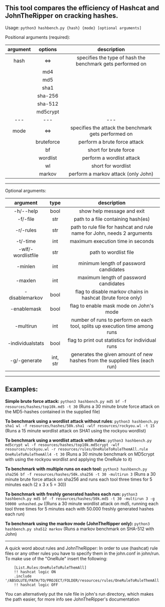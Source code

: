 ## This tool compares the efficiency of Hashcat and JohnTheRipper on cracking hashes.

Usage: `python3 hashbench.py {hash} {mode} [optional arguments]`


Positional arguments (required):

| argument |    options    | description |
|:--------:|:-------------:|:-----------:|
| hash     |      <=>      | specifies the type of hash the benchmark gets performed on |
|          |      md4      ||
|          |      md5      ||
|          |     sha1      ||
|          |    sha-256    ||
|          |    sha-512    ||
|          |    md5crypt   ||
|   ---    |      ---      | --- |
| mode     |      <=>      | specifies the attack the benchmark gets performed on |
|          |   bruteforce  | perform a brute force attack |
|          |       bf      | short for brute force |
|          |    wordlist   | perform a wordlist attack |
|          |       wl      | short for wordlist |
|          |     markov    | perform a markov attack (only John) ||

___

Optional arguments:

|argument            |  type   |   description |
|:------------------:|:-------:|:------------:|
|-h/--help           |   bool  |   show help message and exit |
|-f/-file            |   str   |   path to a file containing hash(es) |
|-r/-rules           |   str   |   path to rule file for hashcat and rule name for John, needs 2 arguments |
|-t/-time            |   int   |   maximum execution time in seconds |
|-wlf/-wordlistfile  |   str   |   path to wordlist file |
|-minlen             |   int   |   minimum length of password candidates |
|-maxlen             |   int   |   maximum length of password candidates |
|-disablemarkov      |   bool  |   flag to disable markov chains in hashcat (brute force only) |
|-enablemask         |   bool  |   flag to enable mask mode on John's mode |
|-multirun           |   int   |   number of runs to perform on each tool, splits up execution time among runs |
|-individualstats    |   bool  |   flag to print out statistics for individual runs |
|-g/-generate        | int, str|   generates the given amount of new hashes from the supplied files (each run) |

___

## Examples:

__Simple brute force attack:__
`python3 hashbench.py md5 bf -f resources/hashes/top10k.md5 -t 30`
(Runs a 30 minute brute force attack on the MD5-hashes contained in the supplied file)

__To benchmark using a wordlist attack without rules__:
`python3 hashbench.py sha1 wl -f resources/hashes/50k.sha1 -wlf resources/rockyou.wl -t 15`
(Runs a 15 minute wordlist attack on SHA1 using the rockyou wordlist)

__To benchmark using a wordlist attack with rules:__
`python3 hashbench.py md5crypt wl -f resources/hashes/top10k.md5crypt -wlf resources/rockyou.wl -r resources/rules/OneRuleToRuleThemAll.rule OneRuleToRuleThemAll4 -t 30`
(Runs a 30 minute benchmark on MD5crypt with using the rockyou wordlist and applying the OneRule to it)

__To benchmark with multiple runs on each tool:__
`python3 hashbench.py sha256 bf -f resources/hashes/50k.sha256 -t 30 -multirun 3`
(Runs a 30 minute brute force attack on sha256 and runs each tool three times for 5 minutes each (2 x 3 x 5 = 30))

__To benchmark with freshly generated hashes each run:__
`python3 hashbench.py md5 bf -f resources/hashes/50k.md5 -t 30 -multirun 3 -g 50000 unhashed.pw`
((Runs a 30 minute wordlist attack on md5, running each tool three times for 5 minutes each with 50.000 freshly generated hashes each run)

__To benchmark using the markov mode (JohnTheRipper only):__
`python3 hashbench.py sha512 markov`
(Runs a markov benchmark on SHA-512 with John)

___

A quick word about rules and JohnTheRipper:
In order to use (hashcat) rule files or any other rules you have to specify them in the john.conf in john/run.
To make use of the "OneRule" insert the following:
```
    [List.Rules:OneRuleToRuleThemAll]
    !! hashcat logic ON
    .include '/ABSOLUTE/PATH/TO/PROJECT/FOLDER/resources/rules/OneRuleToRuleThemAll.rule'
    !! hashcat logic OFF
```
You can alternatively put the rule file in john's run directory, which makes the path easier, for more info see JohnTheRipper's documentation
